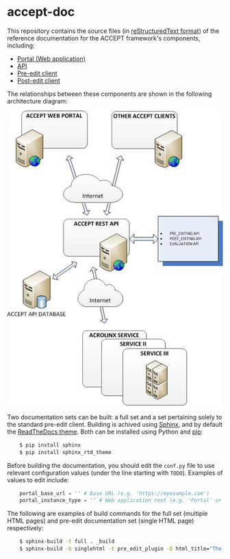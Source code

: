 accept-doc
==========

This repository contains the source files (in [reStructuredText format](http://docutils.sourceforge.net/rst.html)) of the reference documentation for the ACCEPT framework's components, including:

* [Portal (Web application)](https://github.com/accept-project/accept-portal)
* [API](https://github.com/accept-project/accept-api)
* [Pre-edit client](https://github.com/accept-project/accept-pre-edit)
* [Post-edit client](https://github.com/accept-project/accept-post-edit)

The relationships between these components are shown in the following architecture diagram:

![Architecture](https://raw.githubusercontent.com/accept-project/accept-docs/master/_static/ACCEPT_Architecture.jpg)

Two documentation sets can be built: a full set and a set pertaining solely to the standard pre-edit client. Building is achived using [Sphinx,](http://sphinx-doc.org/index.html) and by default the [ReadTheDocs theme](https://github.com/snide/sphinx_rtd_theme). Both can be installed using Python and  [pip](https://pypi.python.org/pypi/pip):

```bash
    $ pip install sphinx
    $ pip install sphinx_rtd_theme
```

Before building the documentation, you should edit the `conf.py` file to use relevant configuration values (under the line starting with `TODO`). Examples of values to edit include:

```python
    portal_base_url = '' # Base URL (e.g. 'https://myexample.com')
    portal_instance_type = '' # Web application root (e.g. 'Portal' or 'PortalStaging')
```

The following are examples of build commands for the full set (multiple HTML pages) and pre-edit documentation set (single HTML page) respectively:

```bash
    $ sphinx-build -t full . _build
    $ sphinx-build -b singlehtml -t pre_edit_plugin -D html_title="The ACCEPT Pre-Edit plug-in" -D master_doc=index_pre_edit_plugin . _builds-pre-
```



